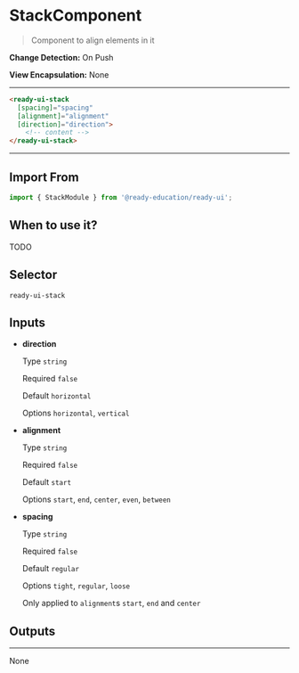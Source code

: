# StackComponent

> Component to align elements in it

**Change Detection:** On Push

**View Encapsulation:** None

---

```html
<ready-ui-stack
  [spacing]="spacing"
  [alignment]="alignment"
  [direction]="direction">
    <!-- content -->
</ready-ui-stack>
```

---

## Import From
```typescript
import { StackModule } from '@ready-education/ready-ui';
```

## When to use it?
TODO


## Selector
`ready-ui-stack`


## Inputs

- **direction**

  Type `string`

  Required `false`

  Default `horizontal`

  Options `horizontal`, `vertical`

- **alignment**

  Type `string`

  Required `false`

  Default `start`

  Options `start`, `end`, `center`, `even`, `between`

- **spacing**

  Type `string`

  Required `false`

  Default `regular`

  Options `tight`, `regular`, `loose`

  Only applied to `alignment`s `start`, `end` and `center`


## Outputs

---

None

